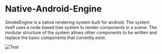 Native-Android-Engine
=====================
SmokeEngine is a native rendering system built for android. The system itself uses a node based tree system to render components in a scene. The modular structure of the system allows other components to be written and replace the basic components that currently exist.

![Test](https://scontent-a-lax.xx.fbcdn.net/hphotos-frc3/l/t1.0-9/r90/10154951_760216757336469_5537697333023243994_n.jpg)
